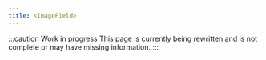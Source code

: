 ```yaml
---
title: <ImageField>
---
```


:::caution Work in progress
This page is currently being rewritten and is not complete or may have missing information.
:::